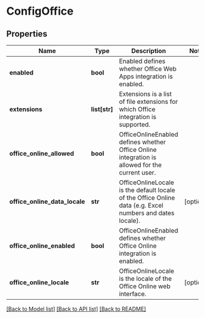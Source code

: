 # ConfigOffice

## Properties
Name | Type | Description | Notes
------------ | ------------- | ------------- | -------------
**enabled** | **bool** | Enabled defines whether Office Web Apps integration is enabled. | 
**extensions** | **list[str]** | Extensions is a list of file extensions for which Office integration is supported. | 
**office_online_allowed** | **bool** | OfficeOnlineEnabled defines whether Office Online integration is allowed for the current user. | 
**office_online_data_locale** | **str** | OfficeOnlineLocale is the default locale of the Office Online data (e.g. Excel numbers and dates locale). | [optional] 
**office_online_enabled** | **bool** | OfficeOnlineEnabled defines whether Office Online integration is enabled. | 
**office_online_locale** | **str** | OfficeOnlineLocale is the locale of the Office Online web interface. | [optional] 

[[Back to Model list]](../README.md#documentation-for-models) [[Back to API list]](../README.md#documentation-for-api-endpoints) [[Back to README]](../README.md)

